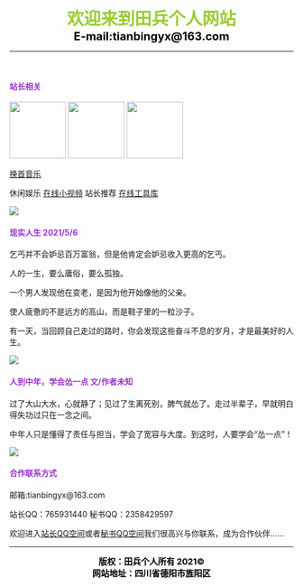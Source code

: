 ﻿<CENTER><FONT color=YellowGreen White style="FILTER: blur(add=1,direction=40,strength=10); FONT-SIZE: 30px; FONT-WEIGHT: bolder; POSITION: relative; WIDTH: 500px">欢迎来到田兵个人网站</FONT></CENTER>   

<CENTER><FONT color=Black style="FILTER: blur(add=1,direction=40,strength=10); FONT-SIZE: 20px; FONT-WEIGHT: bolder; POSITION: relative; WIDTH: 500px">E-mail:tianbingyx@163.com</FONT></CENTER>

----------
<center>
<script type="text/javascript" src="https://api.vvhan.com/api/ian?type=js"></script>
<script>ishan()</script>
</center>
<br>

<font color="#9932CC"><h4>站长相关</h4></font>

<p><img src="https://cdn.jsdelivr.net/gh/ttbb1978/tbsc@tb01/error_tb.jpg" width="100" height="100" />  <img src="https://q1.qlogo.cn/g?b=qq&amp;nk=2358429597&amp;s=640" width="100" height="100" />  <img src="https://q1.qlogo.cn/g?b=qq&amp;nk=2197968519&amp;s=640" width="100" height="100" />

<p>
</p>

<a href="javascript:location.reload();">换首音乐</a></p>

<p>休闲娱乐 <a href="https://www.lefu.men/dy">在线小视频</a> 站长推荐 <a href="https://tool.oschina.net/">在线工具库</a></p>

<p><img src="https://api.vvhan.com/api/bing?type=1" width="" height="" /></p>

<font color="#9932CC"><h4>现实人生   2021/5/6</h4></font>

<p>乞丐并不会妒忌百万富翁，但是他肯定会妒忌收入更高的乞丐。</p>

<p>人的一生，要么庸俗，要么孤独。</p>

<p>一个男人发现他在变老，是因为他开始像他的父亲。</p>

<p>使人疲惫的不是远方的高山，而是鞋子里的一粒沙子。</p>

<p>有一天，当回顾自己走过的路时，你会发现这些奋斗不息的岁月，才是最美好的人生。</p>

<p><img src="https://api.uomg.com/api/rand.img1?sort=二次元" width="" height="" /></p>

<font color="#9932CC"><h4>人到中年，学会怂一点    文/作者未知</h4></font>

<p>过了大山大水，心就静了；见过了生离死别，脾气就怂了。走过半辈子，早就明白得失功过只在一念之间。</p>

<p>中年人只是懂得了责任与担当，学会了宽容与大度。到这时，人要学会“怂一点”！</p>

<p><img src="https://api.vvhan.com/api/bing?type=" width="" height="" /></p>

<font color="#9932CC"><h4>合作联系方式</h4></font>

<p>邮箱:tianbingyx@163.com</p>

<p>站长QQ：765931440 秘书QQ：2358429597</p>

<p>欢迎进入<a href="https://user.qzone.qq.com/765931440">站长QQ空间</a>或者<a href="https://user.qzone.qq.com/2358429597">秘书QQ空间</a>我们很高兴与你联系，成为合作伙伴……</p>

----------

<CENTER><FONT color=Black style="FILTER: blur(add=1,direction=40,strength=10); FONT-SIZE: 15px; FONT-WEIGHT: bolder; POSITION: relative; WIDTH: 500px">版权：田兵个人所有  2021©</FONT></CENTER>

<CENTER><FONT color=Black style="FILTER: blur(add=1,direction=40,strength=10); FONT-SIZE: 15px; FONT-WEIGHT: bolder; POSITION: relative; WIDTH: 500px">网站地址：四川省德阳市旌阳区</FONT></CENTER>

<audio autoplay="autoplay">
<source src="https://api.uomg.com/api/rand.music?sort=热歌榜" type="audio/mpeg">
</audio>
